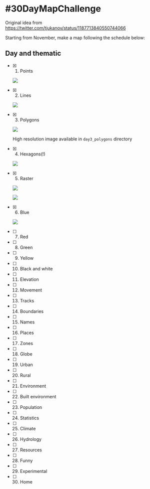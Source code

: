 # #30DayMapChallenge

Original idea from https://twitter.com/tjukanov/status/1187713840550744066

Starting from November, make a map following the schedule below:

## Day and thematic

- [x] 1. Points

  ![](day1_points_low_res.png)

- [x] 2. Lines

  ![](day2_lines/images-output/animation-transports.gif)

- [x] 3. Polygons

  ![](day3_polygons/small-multiples-with-copyright-and-title-low-res.png)

  High resolution image available in `day3_polygons` directory

- [x] 4. Hexagons(!)

  ![](day4_hexagons/day4_hexagons_low_res.png)

- [x] 5. Raster

  ![](day5_raster/nantes_city_water_islands_low_res.png)

  ![](day5_raster/nantes_city_water_islands_low_res_jigsaw.png)

- [x] 6. Blue

  ![](day6_blue/bathymetric_blueish_map_low_res.png)

- [ ] 7. Red
- [ ] 8. Green
- [ ] 9. Yellow
- [ ] 10. Black and white
- [ ] 11. Elevation
- [ ] 12. Movement
- [ ] 13. Tracks
- [ ] 14. Boundaries
- [ ] 15. Names
- [ ] 16. Places
- [ ] 17. Zones
- [ ] 18. Globe
- [ ] 19. Urban
- [ ] 20. Rural
- [ ] 21. Environment
- [ ] 22. Built environment
- [ ] 23. Population
- [ ] 24. Statistics
- [ ] 25. Climate
- [ ] 26. Hydrology
- [ ] 27. Resources
- [ ] 28. Funny
- [ ] 29. Experimental
- [ ] 30. Home